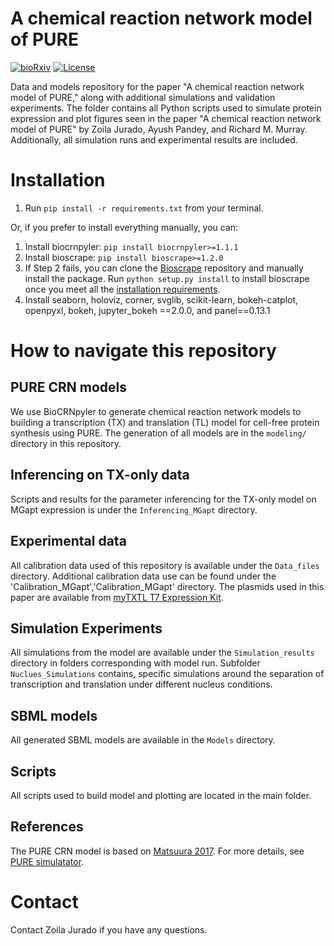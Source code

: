 # A chemical reaction network model of PURE
[![bioRxiv](https://img.shields.io/badge/PDF-bioRxiv-red)](https://www.biorxiv.org/content/10.1101/2023.08.14.553301v1.full.pdf)
[![License](https://img.shields.io/badge/License-MIT-blue.svg)](https://opensource.org/license/mit/)

Data and models repository for the paper "A chemical reaction network model of PURE," along with additional simulations and validation experiments. The folder contains all Python scripts used to simulate protein expression and plot figures seen in the paper "A chemical reaction network model of PURE" by Zoila Jurado, Ayush Pandey, and Richard M. Murray. Additionally, all simulation runs and experimental results are included.

# Installation

1. Run `pip install -r requirements.txt` from your terminal.

Or, if you prefer to install everything manually, you can:
1. Install biocrnpyler: `pip install biocrnpyler>=1.1.1`
2. Install bioscrape: `pip install bioscrape>=1.2.0`
3. If Step 2 fails, you can clone the [Bioscrape](https://github.com/biocircuits/bioscrape/) repository and manually install the package. Run `python setup.py install` to install bioscrape once you meet all the [installation requirements](https://github.com/biocircuits/bioscrape/wiki/Installation).
4. Install seaborn, holoviz, corner, svglib, scikit-learn, bokeh-catplot, openpyxl, bokeh, jupyter_bokeh ==2.0.0, and panel==0.13.1

# How to navigate this repository

## PURE CRN models
We use BioCRNpyler to generate chemical reaction network models to building a transcription (TX) and translation (TL) model for cell-free protein synthesis using PURE. The generation of all models are in the `modeling/` directory in this repository.

## Inferencing on TX-only data 
Scripts and results for the parameter inferencing for the TX-only model on MGapt expression is under the `Inferencing_MGapt` directory.

## Experimental data
All calibration data used of this repository is available under the `Data_files` directory. Additional calibration data use can be found under the 'Calibration_MGapt','Calibration_MGapt' directory. The plasmids used in this paper are available from [myTXTL T7 Expression Kit](https://arborbiosci.com/products/cell-free-protein-synthesis/mytxtl-cell-free-expression-kits/mytxtl-t7-expression-kit/).

## Simulation Experiments
All simulations from the model are available under the `Simulation_results` directory in folders corresponding with model run. Subfolder `Nuclues_Simulations` contains, specific simulations around the separation of transcription and translation under different nucleus conditions.

## SBML models
All generated SBML models are available in the `Models` directory.

## Scripts
All scripts used to build model and plotting are located in the main folder. 

## References
The PURE CRN model is based on [Matsuura 2017](https://www.pnas.org/doi/full/10.1073/pnas.1615351114). For more details, see [PURE simulatator](https://sites.google.com/view/puresimulator).

# Contact

Contact Zoila Jurado if you have any questions.
